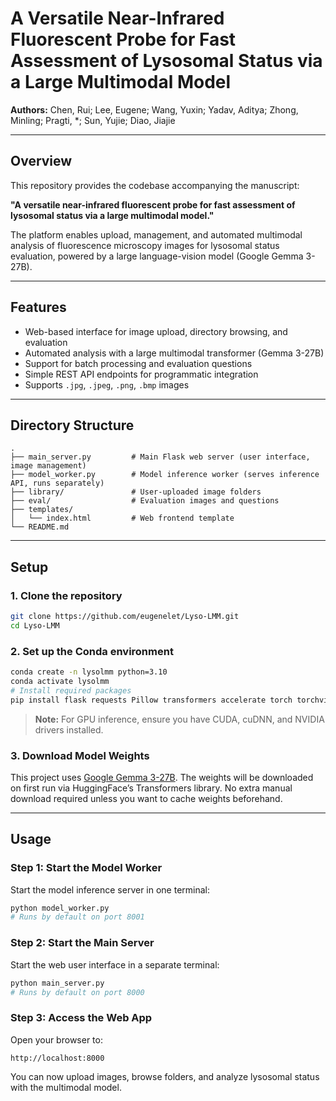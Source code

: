 # A Versatile Near-Infrared Fluorescent Probe for Fast Assessment of Lysosomal Status via a Large Multimodal Model

**Authors:** Chen, Rui; Lee, Eugene; Wang, Yuxin; Yadav, Aditya; Zhong, Minling; Pragti, \*; Sun, Yujie; Diao, Jiajie

---

## Overview

This repository provides the codebase accompanying the manuscript:

**"A versatile near-infrared fluorescent probe for fast assessment of lysosomal status via a large multimodal model."**

The platform enables upload, management, and automated multimodal analysis of fluorescence microscopy images for lysosomal status evaluation, powered by a large language-vision model (Google Gemma 3-27B).

---

## Features

* Web-based interface for image upload, directory browsing, and evaluation
* Automated analysis with a large multimodal transformer (Gemma 3-27B)
* Support for batch processing and evaluation questions
* Simple REST API endpoints for programmatic integration
* Supports `.jpg`, `.jpeg`, `.png`, `.bmp` images

---

## Directory Structure

```
.
├── main_server.py         # Main Flask web server (user interface, image management)
├── model_worker.py        # Model inference worker (serves inference API, runs separately)
├── library/               # User-uploaded image folders
├── eval/                  # Evaluation images and questions
├── templates/
│   └── index.html         # Web frontend template
└── README.md
```

---

## Setup

### 1. Clone the repository

```bash
git clone https://github.com/eugenelet/Lyso-LMM.git
cd Lyso-LMM
```

### 2. Set up the Conda environment

```bash
conda create -n lysolmm python=3.10
conda activate lysolmm
# Install required packages
pip install flask requests Pillow transformers accelerate torch torchvision torchaudio tqdm safetensors
```

> **Note:** For GPU inference, ensure you have CUDA, cuDNN, and NVIDIA drivers installed.

### 3. Download Model Weights

This project uses [Google Gemma 3-27B](https://huggingface.co/google/gemma-3-27b-it). The weights will be downloaded on first run via HuggingFace’s Transformers library.
No extra manual download required unless you want to cache weights beforehand.

---

## Usage

### **Step 1: Start the Model Worker**

Start the model inference server in one terminal:

```bash
python model_worker.py
# Runs by default on port 8001
```

### **Step 2: Start the Main Server**

Start the web user interface in a separate terminal:

```bash
python main_server.py
# Runs by default on port 8000
```

### **Step 3: Access the Web App**

Open your browser to:

```
http://localhost:8000
```

You can now upload images, browse folders, and analyze lysosomal status with the multimodal model.

